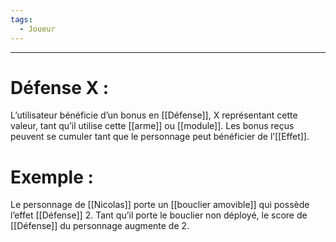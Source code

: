 ```yaml
---
tags:
  - Joueur
---
```

___
# Défense X : 

L’utilisateur bénéficie d’un bonus en [[Défense]], X représentant cette valeur, tant qu’il utilise cette [[arme]] ou [[module]]. Les bonus reçus peuvent se cumuler tant que le personnage peut bénéficier de l’[[Effet]].

# Exemple : 

Le personnage de [[Nicolas]] porte un [[bouclier amovible]] qui possède l’effet [[Défense]] 2. Tant qu’il porte le bouclier non déployé, le score de [[Défense]] du personnage augmente de 2.